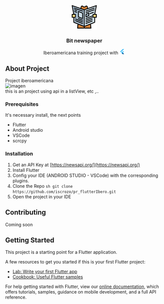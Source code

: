 <br />
<p align="center">
  <a href="https://github.com/iscrozo/pr_flutterIbero">
    <img src="assets/img/newspaper.png" alt="Logo" width="80" height="80">
  </a>

  <h3 align="center">Bit newspaper</h3>

  <p align="center">
    Iberoamericana training project with <img src ="assets/img/iconFlutter.png" alt="Logo" width="18" height="18">
    <br/>
  </p>
</p>


## About Project

Project iberoamericana </br>
![imagen](https://user-images.githubusercontent.com/40553244/106688246-ba9b2c80-659b-11eb-858b-f5586da9526c.png)
</br>
this is an project using api in a listView, etc ,..

### Prerequisites
It's necessary install, the next points
* Flutter
* Android studio
* VSCode
* scrcpy

### Installation
1. Get an API Key at [https://newsapi.org/](https://newsapi.org/)
2. Install Flutter
3. Config your IDE (ANDROID STUDIO - VSCode) with the corresponding plugins.
4. Clone the Repo ```sh
                     git clone https://github.com/iscrozo/pr_flutterIbero.git
                     ```
5. Open the project in your IDE

<!-- CONTRIBUTING -->
## Contributing
Coming soon
## Getting Started

This project is a starting point for a Flutter application.

A few resources to get you started if this is your first Flutter project:

- [Lab: Write your first Flutter app](https://flutter.dev/docs/get-started/codelab)
- [Cookbook: Useful Flutter samples](https://flutter.dev/docs/cookbook)

For help getting started with Flutter, view our
[online documentation](https://flutter.dev/docs), which offers tutorials,
samples, guidance on mobile development, and a full API reference.
